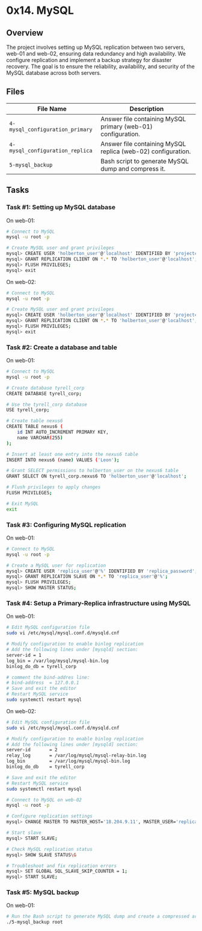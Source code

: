 # 0x14. MySQL

## Overview

The project involves setting up MySQL replication between two servers, web-01 and web-02, ensuring data redundancy and high availability. We configure replication and implement a backup strategy for disaster recovery. The goal is to ensure the reliability, availability, and security of the MySQL database across both servers.

## Files
| File Name                       | Description                                               |
|--------------------------------|-----------------------------------------------------------|
| `4-mysql_configuration_primary` | Answer file containing MySQL primary (web-01) configuration.       |
| `4-mysql_configuration_replica` | Answer file containing MySQL replica (web-02) configuration.       |
| `5-mysql_backup`                | Bash script to generate MySQL dump and compress it.       |

## Tasks
### Task #1: Setting up MySQL database

On web-01:
```bash
# Connect to MySQL
mysql -u root -p

# Create MySQL user and grant privileges
mysql> CREATE USER 'holberton_user'@'localhost' IDENTIFIED BY 'projectcorrection280hbtn';
mysql> GRANT REPLICATION CLIENT ON *.* TO 'holberton_user'@'localhost';
mysql> FLUSH PRIVILEGES;
mysql> exit
```

On web-02:
```bash
# Connect to MySQL
mysql -u root -p

# Create MySQL user and grant privileges
mysql> CREATE USER 'holberton_user'@'localhost' IDENTIFIED BY 'projectcorrection280hbtn';
mysql> GRANT REPLICATION CLIENT ON *.* TO 'holberton_user'@'localhost';
mysql> FLUSH PRIVILEGES;
mysql> exit
```

### Task #2: Create a database and table

On web-01:
```bash
# Connect to MySQL
mysql -u root -p

# Create database tyrell_corp
CREATE DATABASE tyrell_corp;

# Use the tyrell_corp database
USE tyrell_corp;

# Create table nexus6
CREATE TABLE nexus6 (
    id INT AUTO_INCREMENT PRIMARY KEY,
    name VARCHAR(255)
);

# Insert at least one entry into the nexus6 table
INSERT INTO nexus6 (name) VALUES ('Leon');

# Grant SELECT permissions to holberton_user on the nexus6 table
GRANT SELECT ON tyrell_corp.nexus6 TO 'holberton_user'@'localhost';

# Flush privileges to apply changes
FLUSH PRIVILEGES;

# Exit MySQL
exit
```

### Task #3: Configuring MySQL replication

On web-01:
```bash
# Connect to MySQL
mysql -u root -p

# Create a MySQL user for replication
mysql> CREATE USER 'replica_user'@'%' IDENTIFIED BY 'replica_password';
mysql> GRANT REPLICATION SLAVE ON *.* TO 'replica_user'@'%';
mysql> FLUSH PRIVILEGES;
mysql> SHOW MASTER STATUS;
```


### Task #4: Setup a Primary-Replica infrastructure using MySQL

On web-01:
```bash
# Edit MySQL configuration file
sudo vi /etc/mysql/mysql.conf.d/mysqld.cnf

# Modify configuration to enable binlog replication
# Add the following lines under [mysqld] section:
server-id = 1
log_bin = /var/log/mysql/mysql-bin.log
binlog_do_db = tyrell_corp

# comment the bind-addres line: 
# bind-address  = 127.0.0.1
# Save and exit the editor
# Restart MySQL service
sudo systemctl restart mysql
```

On web-02:
```bash
# Edit MySQL configuration file
sudo vi /etc/mysql/mysql.conf.d/mysqld.cnf

# Modify configuration to enable binlog replication
# Add the following lines under [mysqld] section:
server-id       = 2
relay_log       = /var/log/mysql/mysql-relay-bin.log
log_bin         = /var/log/mysql/mysql-bin.log
binlog_do_db    = tyrell_corp

# Save and exit the editor
# Restart MySQL service
sudo systemctl restart mysql

# Connect to MySQL on web-02
mysql -u root -p

# Configure replication settings
mysql> CHANGE MASTER TO MASTER_HOST='18.204.9.11', MASTER_USER='replica_user', MASTER_PASSWORD='projectcorrection280hbtn', MASTER_LOG_FILE='mysql-bin.000019', MASTER_LOG_POS=154;

# Start slave
mysql> START SLAVE;

# Check MySQL replication status
mysql> SHOW SLAVE STATUS\G

# Troubleshoot and fix replication errors
mysql> SET GLOBAL SQL_SLAVE_SKIP_COUNTER = 1;
mysql> START SLAVE;
```

### Task #5: MySQL backup

On web-01:
```bash
# Run the Bash script to generate MySQL dump and create a compressed archive
./5-mysql_backup root
```

